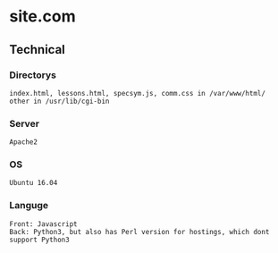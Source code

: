 # site.com

## Technical
### Directorys
    index.html, lessons.html, specsym.js, comm.css in /var/www/html/
    other in /usr/lib/cgi-bin
### Server
    Apache2
### OS
    Ubuntu 16.04
### Languge
    Front: Javascript
    Back: Python3, but also has Perl version for hostings, which dont support Python3
